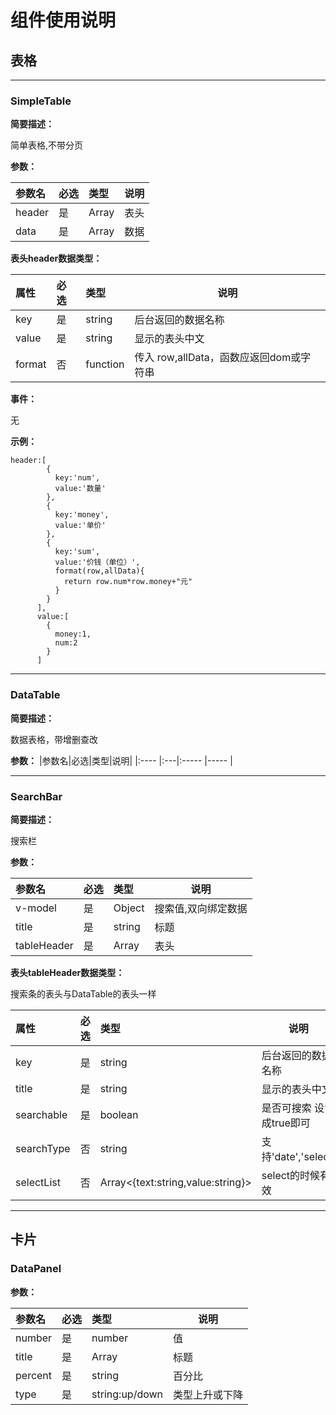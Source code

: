 # 组件使用说明


## 表格

-------------------

### SimpleTable
 

**简要描述：** 

简单表格,不带分页

**参数：** 

|参数名|必选|类型|说明|
|:----    |:---|:----- |-----   |
|header |是  |Array |表头   |
|data |是  |Array | 数据    |


**表头header数据类型：** 

|属性|必选|类型|说明|
|:----    |:---|:----- |-----   |
|key |是  |string |后台返回的数据名称   |
|value |是  |string | 显示的表头中文    |
|format |否  |function | 传入 row,allData，函数应返回dom或字符串   |


**事件：** 

无


**示例：**
```text
header:[
        {
          key:'num',
          value:'数量'
        },
        {
          key:'money',
          value:'单价'
        },
        {
          key:'sum',
          value:'价钱（单位）',
          format(row,allData){
            return row.num*row.money+"元"
          }
        }
      ],
      value:[
        {
          money:1,
          num:2
        }
      ]

``` 

--------------------------------

### DataTable

**简要描述：**
 
数据表格，带增删查改

**参数：** 
|参数名|必选|类型|说明|
|:----    |:---|:----- |-----   |

--------------------------------

### SearchBar

**简要描述：**
 
搜索栏


**参数：** 

|参数名|必选|类型|说明|
|:----    |:---|:----- |-----   |
|v-model |是  |Object | 搜索值,双向绑定数据   |
|title |是  |string | 标题    |
|tableHeader |是  |Array | 表头    |


**表头tableHeader数据类型：** 

搜索条的表头与DataTable的表头一样

|属性|必选|类型|说明|
|:----    |:---|:----- |-----   |
|key |是  |string |后台返回的数据名称   |
|title |是  |string | 显示的表头中文    |
|searchable |是  |boolean | 是否可搜索 设置成true即可    |
|searchType |否  |string | 支持'date','select'   |
|selectList |否  |Array<{text:string,value:string}> | select的时候有效 |



--------------------------------


## 卡片

### DataPanel

**参数：** 

|参数名|必选|类型|说明|
|:----    |:---|:----- |-----   |
|number |是  |number | 值   |
|title |是  |Array | 标题    |
|percent |是  |string | 百分比    |
|type |是  |string:up/down | 类型上升或下降    |
